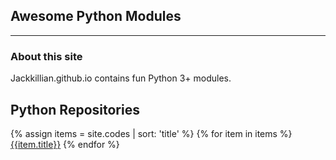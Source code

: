 ## Awesome Python Modules
---
### About this site
Jackkillian.github.io contains fun Python 3+ modules.

## Python Repositories
{% assign items = site.codes | sort: 'title' %}
{% for item in items %}
[{{item.title}}]({{item.url}})
{% endfor %}
